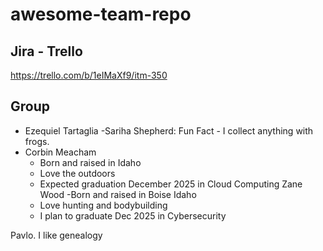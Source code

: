 # awesome-team-repo

## Jira - Trello
https://trello.com/b/1eIMaXf9/itm-350

## Group
- Ezequiel Tartaglia
-Sariha Shepherd: Fun Fact - I collect anything with frogs.
- Corbin Meacham
    - Born and raised in Idaho
    - Love the outdoors
    - Expected graduation December 2025 in Cloud Computing
Zane Wood 
    -Born and raised in Boise Idaho
    - Love hunting and bodybuilding
    - I plan to graduate Dec 2025 in Cybersecurity
    
Pavlo. I like genealogy
